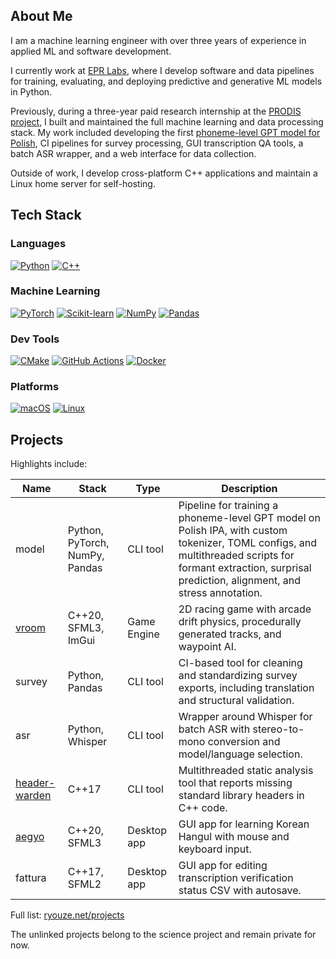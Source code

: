 ## About Me

I am a machine learning engineer with over three years of experience in applied ML and software development.

I currently work at [EPR Labs](https://epr-labs.com), where I develop software and data pipelines for training, evaluating, and deploying predictive and generative ML models in Python.

Previously, during a three-year paid research internship at the [PRODIS project](https://prodis-opus19.github.io), I built and maintained the full machine learning and data processing stack. My work included developing the first [phoneme-level GPT model for Polish](https://arxiv.org/abs/2404.10112), CI pipelines for survey processing, GUI transcription QA tools, a batch ASR wrapper, and a web interface for data collection.

Outside of work, I develop cross-platform C++ applications and maintain a Linux home server for self-hosting.


## Tech Stack

### Languages
[![Python](https://img.shields.io/badge/Python-3776AB?logo=python&logoColor=fff)](#)
[![C++](https://img.shields.io/badge/C++-%2300599C.svg?logo=c%2B%2B&logoColor=white)](#)

### Machine Learning
[![PyTorch](https://img.shields.io/badge/PyTorch-ee4c2c?logo=pytorch&logoColor=white)](#)
[![Scikit-learn](https://img.shields.io/badge/scikit--learn-F7931E?logo=scikit-learn&logoColor=white)](#)
[![NumPy](https://img.shields.io/badge/NumPy-013243?logo=numpy&logoColor=white)](#)
[![Pandas](https://img.shields.io/badge/Pandas-150458?logo=pandas&logoColor=white)](#)

### Dev Tools
[![CMake](https://img.shields.io/badge/CMake-064F8C?logo=cmake&logoColor=white)](#)
[![GitHub Actions](https://img.shields.io/badge/GitHub_Actions-2088FF?logo=github-actions&logoColor=white)](#)
[![Docker](https://img.shields.io/badge/Docker-2496ED?logo=docker&logoColor=white)](#)

### Platforms
[![macOS](https://img.shields.io/badge/macOS-000000?logo=apple&logoColor=F0F0F0)](#)
[![Linux](https://img.shields.io/badge/Linux-FCC624?logo=linux&logoColor=black)](#)


## Projects

Highlights include:

| Name                                                     | Stack                          | Type        | Description                                                                                                                                                                                                   |
| -------------------------------------------------------- | ------------------------------ | ----------- | ------------------------------------------------------------------------------------------------------------------------------------------------------------------------------------------------------------- |
| model                                                    | Python, PyTorch, NumPy, Pandas | CLI tool    | Pipeline for training a phoneme-level GPT model on Polish IPA, with custom tokenizer, TOML configs, and multithreaded scripts for formant extraction, surprisal prediction, alignment, and stress annotation. |
| [vroom](https://github.com/ryouze/vroom)                 | C++20, SFML3, ImGui            | Game Engine | 2D racing game with arcade drift physics, procedurally generated tracks, and waypoint AI.                                                                                                                     |
| survey                                                   | Python, Pandas                 | CLI tool    | CI-based tool for cleaning and standardizing survey exports, including translation and structural validation.                                                                                                 |
| asr                                                      | Python, Whisper                | CLI tool    | Wrapper around Whisper for batch ASR with stereo-to-mono conversion and model/language selection.                                                                                                             |
| [header-warden](https://github.com/ryouze/header-warden) | C++17                          | CLI tool    | Multithreaded static analysis tool that reports missing standard library headers in C++ code.                                                                                                                 |
| [aegyo](https://github.com/ryouze/aegyo)                 | C++20, SFML3                   | Desktop app | GUI app for learning Korean Hangul with mouse and keyboard input.                                                                                                                                             |
| fattura                                                  | C++17, SFML2                   | Desktop app | GUI app for editing transcription verification status CSV with autosave.                                                                                                                                      |

Full list: [ryouze.net/projects](https://ryouze.net/projects)

The unlinked projects belong to the science project and remain private for now.
